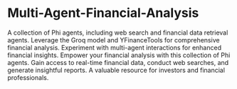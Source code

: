 # Multi-Agent-Financial-Analysis
A collection of Phi agents, including web search and financial data retrieval agents. Leverage the Groq model and YFinanceTools for comprehensive financial analysis. Experiment with multi-agent interactions for enhanced financial insights.
Empower your financial analysis with this collection of Phi agents. Gain access to real-time financial data, conduct web searches, and generate insightful reports. A valuable resource for investors and financial professionals.
